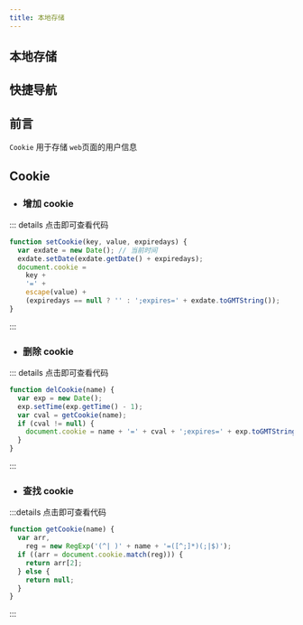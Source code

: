 ```yaml
---
title: 本地存储
---
```


## 本地存储

## 快捷导航

<TOC />

## 前言

`Cookie` 用于存储 `web`页面的用户信息

## Cookie

- ### 增加 cookie

::: details 点击即可查看代码

```js
function setCookie(key, value, expiredays) {
  var exdate = new Date(); // 当前时间
  exdate.setDate(exdate.getDate() + expiredays);
  document.cookie =
    key +
    '=' +
    escape(value) +
    (expiredays == null ? '' : ';expires=' + exdate.toGMTString());
}
```

:::

- ### 删除 cookie

::: details 点击即可查看代码

```js
function delCookie(name) {
  var exp = new Date();
  exp.setTime(exp.getTime() - 1);
  var cval = getCookie(name);
  if (cval != null) {
    document.cookie = name + '=' + cval + ';expires=' + exp.toGMTString();
  }
}
```

:::

- ### 查找 cookie

:::details 点击即可查看代码

```js
function getCookie(name) {
  var arr,
    reg = new RegExp('(^| )' + name + '=([^;]*)(;|$)');
  if ((arr = document.cookie.match(reg))) {
    return arr[2];
  } else {
    return null;
  }
}
```

:::
